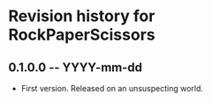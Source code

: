 # Revision history for RockPaperScissors

## 0.1.0.0 -- YYYY-mm-dd

* First version. Released on an unsuspecting world.
